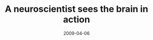 ---
title: "A neuroscientist sees the brain in action"
project_id: 
date: 2009-04-06
conference_id: ""
presenters:
   - peter_bandettini
summary: "<p>Sligo Creek Elementary School</p>"
file: /assets/presentations/T235.pdf
filename: T235.pdf
layout: presentation
---